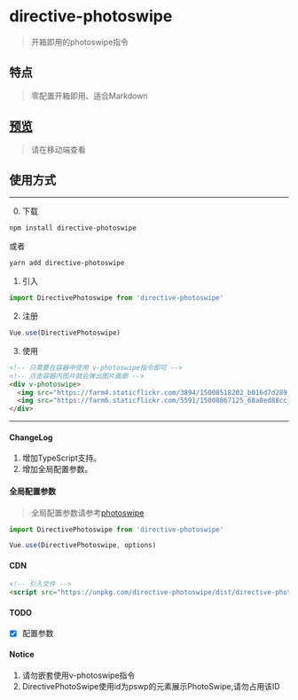 # directive-photoswipe

> 开箱即用的photoswipe指令

## 特点

> 零配置开箱即用、适合Markdown

## [预览](https://mcnode.alexlees.top/topic/5b3053665c8f1ea723a569ea)

> 请在移动端查看

## 使用方式

***

0. 下载

```bash
npm install directive-photoswipe
```

或者

```bash
yarn add directive-photoswipe
```

1. 引入

```javascript
import DirectivePhotoswipe from 'directive-photoswipe'
```

2. 注册

```javascript
Vue.use(DirectivePhotoswipe)
```

3. 使用

```html
<!-- 只需要在容器中使用 v-photoswipe指令即可 -->
<!-- 点击容器内图片就会弹出图片画廊 -->
<div v-photoswipe>
  <img src="https://farm4.staticflickr.com/3894/15008518202_b016d7d289_m.jpg" alt="">
  <img src="https://farm6.staticflickr.com/5591/15008867125_68a8ed88cc_m.jpg" alt="">
</div>
```

***

#### ChangeLog

1. 增加TypeScript支持。
2. 增加全局配置参数。

#### 全局配置参数

> 全局配置参数请参考[photoswipe](http://photoswipe.com/documentation/options.html)

```javascript
import DirectivePhotoswipe from 'directive-photoswipe'

Vue.use(DirectivePhotoswipe, options)
```

#### CDN

```html
<!-- 引入文件 -->
<script src="https://unpkg.com/directive-photoswipe/dist/directive-photoswipe.min.js"></script>
```
#### TODO

- [x] 配置参数

#### Notice

1. 请勿嵌套使用v-photoswipe指令
2. DirectivePhotoSwipe使用id为pswp的元素展示PhotoSwipe,请勿占用该ID
